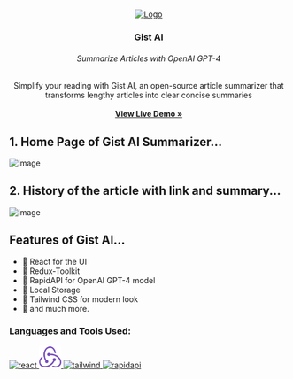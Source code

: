 <br/>
<p align="center">
  <a href="https://github.com/ShaanCoding/ReadME-Generator">
    <img src="logo.png" alt="Logo" width="80" height="80">
  </a>

  <h3 align="center">Gist AI</h3>
  <h6 align="center">Summarize Articles with
OpenAI GPT-4</h6>

  <p align="center">
   Simplify your reading with Gist AI, an open-source article summarizer that transforms lengthy articles into clear concise summaries
    <br/>
    <br/>
    <a href="https://gist-ai-lilac.vercel.app"><strong>View Live Demo »</strong></a>
    <br/>
</p>


## 1. Home Page of Gist AI Summarizer...
![image](https://github.com/dipayansarkar47/Gist.AI-Summarizer/assets/77672753/8a4933c5-2bff-42f6-b752-3688112e47fc)
## 2. History of the article with link and summary...
![image](https://github.com/dipayansarkar47/Gist.AI-Summarizer/assets/77672753/eee5dd63-c4b1-4f4b-a962-69ecf8a5592c)





## Features of Gist AI...

- 🚀️ React for the UI
- 🏅️ Redux-Toolkit
- 💪️ RapidAPI for OpenAI GPT-4 model
- 💬 Local Storage
- 💎️ Tailwind CSS for modern look
- 🎉️ and much more.

<h3 align="left">Languages and Tools Used:</h3>
<p align="left"> <a href="https://reactjs.org/" target="_blank" rel="noreferrer"> <img src="https://upload.wikimedia.org/wikipedia/commons/thumb/a/a7/React-icon.svg/2300px-React-icon.svg.png" alt="react" width="40" height="40"/> </a>  <a href="https://redux.js.org" target="_blank" rel="noreferrer"> <img src="https://raw.githubusercontent.com/devicons/devicon/master/icons/redux/redux-original.svg" alt="redux" width="40" height="40"/> </a> <a href="https://tailwindcss.com/" target="_blank" rel="noreferrer"> <img src="https://www.vectorlogo.zone/logos/tailwindcss/tailwindcss-icon.svg" alt="tailwind" width="40" height="40"/> </a> <a href="https://avatars.githubusercontent.com/u/16919504?s=280&v=4" target="_blank" rel="noreferrer"> <img src="https://avatars.githubusercontent.com/u/16919504?s=280&v=4" alt="rapidapi" width="40" height="40"/> </a> </p>
